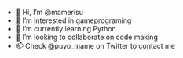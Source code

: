 - 👋 Hi, I’m @mamerisu
- 👀 I’m interested in gameprograming
- 🌱 I’m currently learning Python
- 💞️ I’m looking to collaborate on code making
- 📫 Check @puyo_mame on Twitter to contact me

<!---
mamerisu/mamerisu is a ✨ special ✨ repository because its `README.md` (this file) appears on your GitHub profile.
You can click the Preview link to take a look at your changes.
--->
